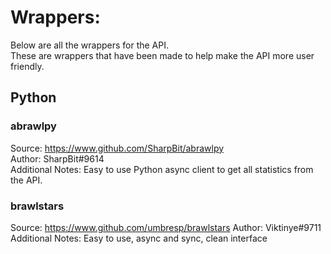 # Wrappers:
Below are all the wrappers for the API.    
These are wrappers that have been made to help make the API more user friendly.

## Python
### abrawlpy
Source: https://www.github.com/SharpBit/abrawlpy    
Author: SharpBit#9614    
Additional Notes: Easy to use Python async client to get all statistics from the API.

### brawlstars
Source: https://www.github.com/umbresp/brawlstars
Author: Viktinye#9711
Additional Notes: Easy to use, async and sync, clean interface
